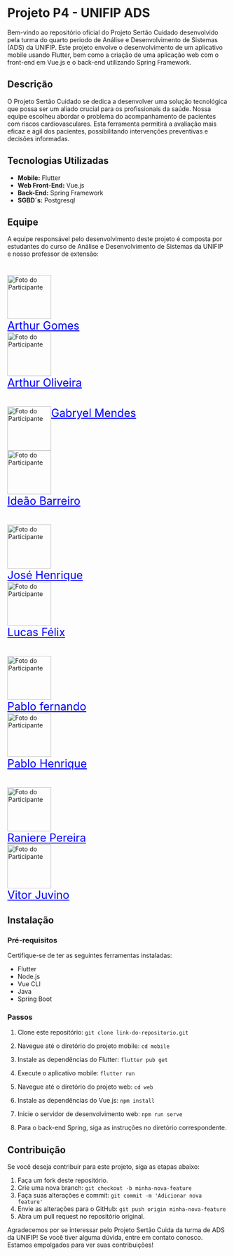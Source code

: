 # Projeto P4 - UNIFIP ADS

Bem-vindo ao repositório oficial do Projeto Sertão Cuidado desenvolvido pela turma do quarto periodo de Análise e Desenvolvimento de Sistemas (ADS) da UNIFIP. Este projeto envolve o desenvolvimento de um aplicativo mobile usando Flutter, bem como a criação de uma aplicação web com o front-end em Vue.js e o back-end utilizando Spring Framework.

## Descrição

O Projeto Sertão Cuidado se dedica a desenvolver uma solução tecnológica que possa ser um aliado crucial para os profissionais da saúde. Nossa equipe escolheu abordar o problema do acompanhamento de pacientes com riscos cardiovasculares. Esta ferramenta permitirá a avaliação mais eficaz e ágil dos pacientes, possibilitando intervenções preventivas e decisões informadas.


## Tecnologias Utilizadas

- **Mobile:** Flutter
- **Web Front-End:** Vue.js
- **Back-End:** Spring Framework
- **SGBD´s:** Postgresql

## Equipe

A equipe responsável pelo desenvolvimento deste projeto é composta por estudantes do curso de Análise e Desenvolvimento de Sistemas da UNIFIP e nosso professor de extensão:
#
 <div style="style="display: inline-block; width: 50%;""> 
 <div>
   <a href="https://github.com/Arth-26">
     <img src="https://avatars.githubusercontent.com/u/105496083?v=4" alt="Foto do Participante" width="100" height="100";>
   </a>
   <br>
   <a href="https://github.com/Arth-26" style="color: blue; font-size: 25px; b">Arthur Gomes</a>
</div>
<div> 
 <a href="https://github.com/arthurgomes1k">
      <img src="https://avatars.githubusercontent.com/u/101721044?v=4" alt="Foto do Participante" width="100" height="100";>
  </a> 
  <br>
  <a href="https://github.com/arthurgomes1k" style="color: blue; font-size: 25px; b">Arthur Oliveira</a>
</div>
</div> 

#

<div style="display:flex;>
  <a href="https://github.com/mendesczgmt">
    <img src="https://avatars.githubusercontent.com/u/101441186?v=4" alt="Foto do Participante" width="100" height="100";>
  </a>
  <br>
  <a href="https://github.com/mendesczgmt" style="color: blue; font-size: 25px; b">Gabryel Mendes</a>
</div>
<div>
 <a href="https://github.com/IdeaoBarreiro">
      <img src="https://avatars.githubusercontent.com/u/111693570?v=4" alt="Foto do Participante" width="100" height="100";>
  </a>
  <br>
  <a href="https://github.com/IdeaoBarreiro" style="color: blue; font-size: 25px; b">Ideão Barreiro</a>
</div>

#

<div>
  <a href="https://github.com/BDM-Henrique">
    <img src="https://avatars.githubusercontent.com/u/111789465?v=4" alt="Foto do Participante" width="100" height="100";>
  </a>
  <br>
  <a href="https://github.com/BDM-Henrique" style="color: blue; font-size: 25px; b">José Henrique</a>
</div>
<div>
  <a href="https://github.com/lucasfelixdev">
      <img src="https://avatars.githubusercontent.com/u/95368707?v=4" alt="Foto do Participante" width="100" height="100";>
  </a>
  <br>
  <a href="https://github.com/lucasfelixdev" style="color: blue; font-size: 25px; b">Lucas Félix</a>
</div>

#

<div>
  <a href="https://github.com/pablorobertofernando">
    <img src="https://avatars.githubusercontent.com/u/32016265?v=4" alt="Foto do Participante" width="100" height="100";>
  </a>
  <br>
  <a href="https://github.com/pablorobertofernando" style="color: blue; font-size: 25px; b">Pablo fernando</a>
</div>
<div>
 <a href="https://github.com/PabloHnrq">
       <img src="https://avatars.githubusercontent.com/u/105835683?v=4" alt="Foto do Participante" width="100" height="100";>
  </a>
  <br>
  <a href="https://github.com/PabloHnrq" style="color: blue; font-size: 25px; b">Pablo Henrique</a>
</div>

#

<div>
  <a href="https://github.com/Ranierelp">
    <img src="https://avatars.githubusercontent.com/u/118647138?v=4" alt="Foto do Participante" width="100" height="100";>
  </a>
  <br>
  <a href="https://github.com/Ranierelp" style="color: blue; font-size: 25px; b">Raniere Pereira</a>
</div>

<div>
 <a href="https://github.com/VitorJuvino">
      <img src="https://avatars.githubusercontent.com/u/99814359?v=4" alt="Foto do Participante" width="100" height="100";>
  </a>
  <br>
  <a href="https://github.com/VitorJuvino" style="color: blue; font-size: 25px; b">Vitor Juvino</a>
</div>

## Instalação

### Pré-requisitos

Certifique-se de ter as seguintes ferramentas instaladas:

- Flutter
- Node.js
- Vue CLI
- Java
- Spring Boot

### Passos

1. Clone este repositório: `git clone link-do-repositorio.git`
2. Navegue até o diretório do projeto mobile: `cd mobile`
3. Instale as dependências do Flutter: `flutter pub get`
4. Execute o aplicativo mobile: `flutter run`

5. Navegue até o diretório do projeto web: `cd web`
6. Instale as dependências do Vue.js: `npm install`
7. Inicie o servidor de desenvolvimento web: `npm run serve`

8. Para o back-end Spring, siga as instruções no diretório correspondente.

## Contribuição

Se você deseja contribuir para este projeto, siga as etapas abaixo:

1. Faça um fork deste repositório.
2. Crie uma nova branch: `git checkout -b minha-nova-feature`
3. Faça suas alterações e commit: `git commit -m 'Adicionar nova feature'`
4. Envie as alterações para o GitHub: `git push origin minha-nova-feature`
5. Abra um pull request no repositório original.


Agradecemos por se interessar pelo Projeto Sertão Cuida da turma de ADS da UNIFIP! Se você tiver alguma dúvida, entre em contato conosco. Estamos empolgados para ver suas contribuições!
